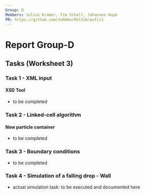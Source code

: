 ```yaml
---
Group: D
Members: Julius Kramer, Tim Scholl, Johannes Hupe
PR: https://github.com/JoHaHu/MolSim/pull/1
---
```


# Report Group-D

## Tasks (Worksheet 3)

### Task 1 - XML input

#### XSD Tool
- to be completed


### Task 2 - Linked-cell algorithm

#### New particle container
- to be completed


### Task 3 - Boundary conditions

- to be completed


### Task 4 - Simulation of a falling drop - Wall

- actual simulation task: to be executed and documented here



